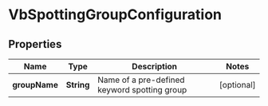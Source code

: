 
# VbSpottingGroupConfiguration

## Properties
Name | Type | Description | Notes
------------ | ------------- | ------------- | -------------
**groupName** | **String** | Name of a pre-defined keyword spotting group |  [optional]



